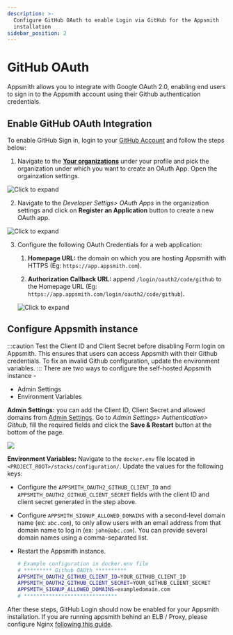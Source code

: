 ```yaml
---
description: >-
  Configure GitHub OAuth to enable Login via GitHub for the Appsmith
  installation
sidebar_position: 2
---
```


# GitHub OAuth

Appsmith allows you to integrate with Google OAuth 2.0, enabling end users to sign in to the Appsmith account using their Github authentication credentials.

## Enable GitHub OAuth Integration

To enable GitHub Sign in, login to your [GitHub Account](https://github.com) and follow the steps below:

1. Navigate to the [**Your organizations**](https://github.com/settings/organizations) under your profile and pick the organization under which you want to create an OAuth App. Open the orgainzation settings.

![Click to expand](</img/Github_Orgs.png>)

2. Navigate to the *Developer Settigs> OAuth Apps* in the organization settings and click on **Register an Application** button to create a new OAuth app.

![Click to expand](</img/Github_Reg_App.png>)

3. Configure the following OAuth Credentials for a web application:

    1. **Homepage URL:** the domain on which you are hosting Appsmith with HTTPS (Eg: `https://app.appsmith.com`).

    2. **Authorization Callback URL:** append `/login/oauth2/code/github` to the Homepage URL (Eg: `https://app.appsmith.com/login/oauth2/code/github`).

    ![Click to expand](</img/Github_App_Config.png>)

## Configure Appsmith instance  

:::caution
Test the Client ID and Client Secret before disabling Form login on Appsmith. This ensures that users can access Appsmith with their Github credentials. To fix an invalid Github configuration, update the environment variables.
:::
There are two ways to configure the self-hosted Appsmith instance - 
- Admin Settings
- Environment Variables

**Admin Settings:** you can add the Client ID, Client Secret and allowed domains from [Admin Settings](/getting-started/setup/instance-configuration/). Go to *Admin Settings> Authentication> Github*, fill the required fields and click the **Save & Restart** button at the bottom of the page.

![](/img/as_github_auth_config.png)

**Environment Variables:** Navigate to the `docker.env` file located in `<PROJECT_ROOT>/stacks/configuration/`. Update the values for the following keys:

* Configure the `APPSMITH_OAUTH2_GITHUB_CLIENT_ID` and `APPSMITH_OAUTH2_GITHUB_CLIENT_SECRET` fields with the client ID and client secret generated in the step above.
* Configure `APPSMITH_SIGNUP_ALLOWED_DOMAINS` with a second-level domain name (ex: `abc.com`), to only allow users with an email address from that domain name to log in (ex: `john@abc.com`). You can provide several domain names using a comma-separated list.
* Restart the Appsmith instance.
    
  ```bash
  # Example configuration in docker.env file
  # ********* Github OAUth **********
  APPSMITH_OAUTH2_GITHUB_CLIENT_ID=YOUR_GITHUB_CLIENT_ID
  APPSMITH_OAUTH2_GITHUB_CLIENT_SECRET=YOUR_GITHUB_CLIENT_SECRET
  APPSMITH_SIGNUP_ALLOWED_DOMAINS=exampledomain.com
  # ******************************
   ```
 
After these steps, GitHub Login should now be enabled for your Appsmith installation. If you are running appsmith behind an ELB / Proxy, please configure Nginx [following this guide](/help-and-support/troubleshooting-guide/deployment-errors#oauth-sign-up-not-working).